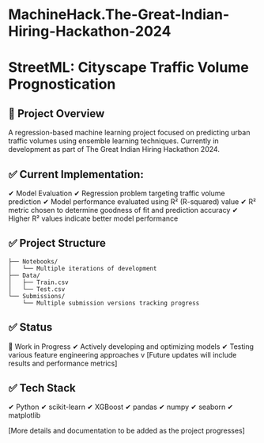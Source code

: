 # MachineHack.The-Great-Indian-Hiring-Hackathon-2024


# StreetML: Cityscape Traffic Volume Prognostication

## 🎯  Project Overview
A regression-based machine learning project focused on predicting urban traffic volumes using ensemble learning techniques. Currently in development as part of The Great Indian Hiring Hackathon 2024.

## ✅ Current Implementation:
✔ Model Evaluation
✔ Regression problem targeting traffic volume prediction
✔ Model performance evaluated using R² (R-squared) value
✔ R² metric chosen to determine goodness of fit and prediction accuracy
✔ Higher R² values indicate better model performance

## ✅ Project Structure
```
├── Notebooks/
│   └── Multiple iterations of development  
├── Data/
│   ├── Train.csv
│   └── Test.csv
└── Submissions/
    └── Multiple submission versions tracking progress
```

## ✅ Status
🚧 Work in Progress 
✔ Actively developing and optimizing models
✔ Testing various feature engineering approaches
v [Future updates will include results and performance metrics]

## ✅ Tech Stack
✔ Python
✔ scikit-learn
✔ XGBoost
✔ pandas
✔ numpy
✔ seaborn
✔ matplotlib

[More details and documentation to be added as the project progresses]
